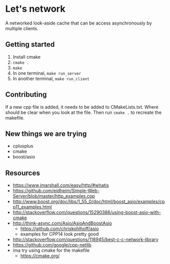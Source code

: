 # Let's network
A networked look-aside cache that can be access asynchronously by multiple clients.

## Getting started
1. Install cmake
2. `cmake .`
3. `make`
4. In one terminal, `make run_server`
5. In another terminal, `make run_client`

## Contributing
If a new cpp file is added, it needs to be added to CMakeLists.txt.
Where should be clear when you look at the file.
Then run `cmake .` to recreate the makefile.

## New things we are trying
- cplusplus
- cmake
- boost/asio

## Resources
- https://www.jmarshall.com/easy/http/#whatis
- https://github.com/eidheim/Simple-Web-Server/blob/master/http_examples.cpp
- http://www.boost.org/doc/libs/1_55_0/doc/html/boost_asio/examples/cpp11_examples.html
- http://stackoverflow.com/questions/15290386/using-boost-asio-with-cmake
- http://think-async.com/Asio/AsioAndBoostAsio
    - https://github.com/chriskohlhoff/asio
    - examples for CPP14 look pretty good
- http://stackoverflow.com/questions/118945/best-c-c-network-library
- https://github.com/google/cpp-netlib
- ima try using cmake for the makefile
    - https://cmake.org/

